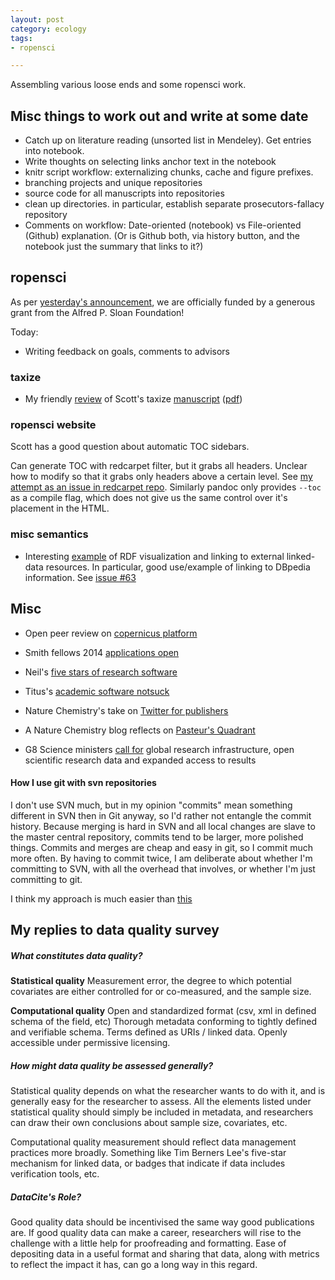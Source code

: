 ```yaml
---
layout: post
category: ecology
tags: 
- ropensci

---
```


Assembling various loose ends and some ropensci work.  

## Misc things to work out and write at some date

* Catch up on literature reading (unsorted list in Mendeley).  Get entries into notebook.  
* Write thoughts on selecting links anchor text in the notebook
* knitr script workflow: externalizing chunks, cache and figure prefixes.  
* branching projects and unique repositories
* source code for all manuscripts into repositories 
* clean up directories.  in particular, establish separate prosecutors-fallacy repository
* Comments on workflow: Date-oriented (notebook) vs File-oriented (Github) explanation.  (Or is Github both, via history button, and the notebook just the summary that links to it?)


## ropensci

As per [yesterday's announcement](http://ropensci.org/blog/2013/06/12/sloan/), we are officially funded by a generous grant from the Alfred P. Sloan Foundation!

Today:

* Writing feedback on goals, comments to advisors

### taxize

- My friendly [review](https://github.com/ropensci/taxize_/issues/151) of Scott's taxize [manuscript](https://github.com/ropensci/taxize_/tree/dev_ms/inst/doc) ([pdf](https://github.com/ropensci/taxize_/blob/dev_ms/inst/doc/taxize_withcode_plos.pdf?raw=true))


### ropensci website

Scott has a good question about automatic TOC sidebars.  

Can generate TOC with redcarpet filter, but it grabs all headers.  Unclear how to modify so that it grabs only headers above a certain level.  See [my attempt as an issue in redcarpet repo](https://github.com/vmg/redcarpet/issues/267).  Similarly pandoc only provides `--toc` as a compile flag, which does not give us the same control over it's placement in the HTML.  

### misc semantics

* Interesting [example](http://serena.macs.hw.ac.uk/serena/discover-me-semantically/process.php) of RDF visualization and linking to external linked-data resources.  In particular, good use/example of linking to DBpedia information.  See [issue #63](https://github.com/cboettig/labnotebook/issues/63) 

## Misc

* Open peer review on [copernicus platform](http://publications.copernicus.org/services/public_peer_review.html)
* Smith fellows 2014 [applications open](http://www.conbio.org/mini-sites/smith-fellows/apply/proposal-guidelines)


* Neil's [five stars of research software](http://www.software.ac.uk/blog/2013-04-09-five-stars-research-software)

* Titus's [academic software notsuck](http://ivory.idyll.org/blog/ladder-of-academic-software-notsuck.html)

* Nature Chemistry's take on [Twitter for publishers](http://blogs.nature.com/thescepticalchymist/2013/06/all-you-can-tweet-the-blog-version.html/?WT.mc_id=TWT_NatureBlogs)

* A Nature Chemistry blog reflects on [Pasteur's Quadrant](http://blogs.nature.com/thescepticalchymist/2013/06/speaking-frankly-the-allure-of-pasteurs-quadrant.html)

* G8 Science ministers [call for](https://www.gov.uk/government/news/g8-science-ministers-statement) global research infrastructure, open scientific research data and expanded access to results


#### How I use git with svn repositories

I don't use SVN much, but in my opinion "commits" mean something different in SVN then in Git anyway, so I'd rather not entangle the commit history.  Because merging is hard in SVN and all local changes are slave to the master central repository, commits tend to be larger, more polished things.  Commits and merges are cheap and easy in git, so I commit much more often. By having to commit twice, I am deliberate about whether I'm committing to SVN, with all the overhead that involves, or whether I'm just committing to git. 

I think my approach is much easier than [this](http://cameron.bracken.bz/git-with-r-forge)  

## My replies to data quality survey

##### What constitutes data quality?

**Statistical quality** 
Measurement error, the degree to which potential covariates are either controlled for or co-measured, and the sample size.  

**Computational quality**
Open and standardized format (csv, xml in defined schema of the field, etc) Thorough metadata conforming to tightly defined and verifiable schema. Terms defined as URIs / linked data.  Openly accessible under permissive licensing.  

##### How might data quality be assessed generally?

Statistical quality depends on what the researcher wants to do with it, and is generally easy for the researcher to assess. All the elements listed under statistical quality should simply be included in metadata, and researchers can draw their own conclusions about sample size, covariates, etc.

Computational quality measurement should reflect data management practices more broadly.  Something like Tim Berners Lee's five-star mechanism for linked data, or badges that indicate if data includes verification tools, etc. 

##### DataCite's Role?

Good quality data should be incentivised the same way good publications are. If good quality data can make a career, researchers will rise to the challenge with a little help for proofreading and formatting.  Ease of depositing data in a useful format and sharing that data, along with metrics to reflect the impact it has, can go a long way in this regard.  

<!-- Text that didn't make it into my post 

## Where to submit

Actually, I don't care.  Almost any journal publishing methodology recieves software papers, which often provides a clear target audience.  For instance, though the [JSS]() is best adapted to publishing papers involving R packages, the editorial board is not one of ecologists or evolutionary biologists, who more frequently publish software papers in [MEE](), [Oxford Bioinformatics]() or [PLoS Bioinformatics]().  The JISC's Journal of Open Research Software ... 


-->
